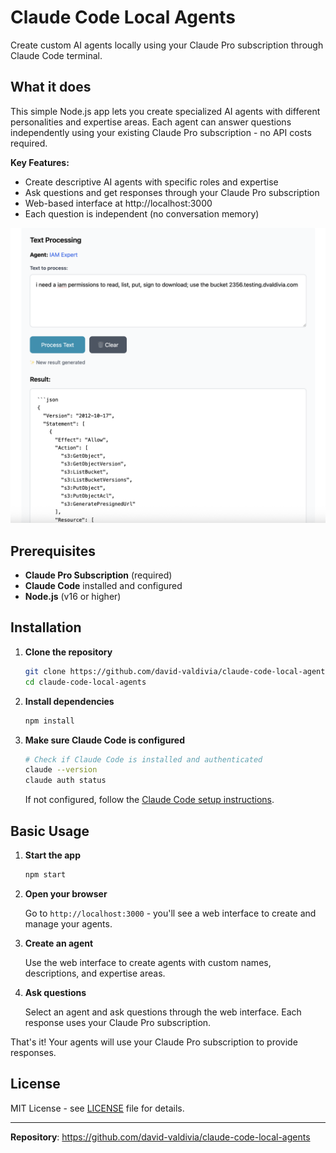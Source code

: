 # Claude Code Local Agents

Create custom AI agents locally using your Claude Pro subscription through Claude Code terminal.

## What it does

This simple Node.js app lets you create specialized AI agents with different personalities and expertise areas. Each agent can answer questions independently using your existing Claude Pro subscription - no API costs required.

**Key Features:**
- Create descriptive AI agents with specific roles and expertise
- Ask questions and get responses through your Claude Pro subscription
- Web-based interface at http://localhost:3000
- Each question is independent (no conversation memory)

![Picture description](picture.png)


## Prerequisites

- **Claude Pro Subscription** (required)
- **Claude Code** installed and configured
- **Node.js** (v16 or higher)

## Installation

1. **Clone the repository**
   ```bash
   git clone https://github.com/david-valdivia/claude-code-local-agents.git
   cd claude-code-local-agents
   ```

2. **Install dependencies**
   ```bash
   npm install
   ```

3. **Make sure Claude Code is configured**
   ```bash
   # Check if Claude Code is installed and authenticated
   claude --version
   claude auth status
   ```
   
   If not configured, follow the [Claude Code setup instructions](https://docs.anthropic.com).

## Basic Usage

1. **Start the app**
   ```bash
   npm start
   ```

2. **Open your browser**
   
   Go to `http://localhost:3000` - you'll see a web interface to create and manage your agents.

3. **Create an agent**
   
   Use the web interface to create agents with custom names, descriptions, and expertise areas.

4. **Ask questions**
   
   Select an agent and ask questions through the web interface. Each response uses your Claude Pro subscription.

That's it! Your agents will use your Claude Pro subscription to provide responses.

## License

MIT License - see [LICENSE](LICENSE) file for details.

---

**Repository**: https://github.com/david-valdivia/claude-code-local-agents
